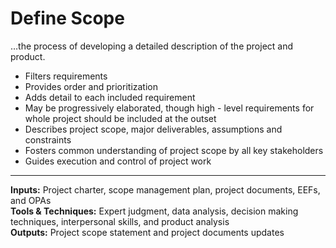 # Define Scope

…the process of developing a detailed description of the project and product. 

- Filters requirements
- Provides order and prioritization
- Adds detail to each included requirement 
- May be progressively elaborated, though high - level requirements for whole project should be included at the outset 
- Describes project scope, major deliverables, assumptions and constraints 
- Fosters common understanding of project scope by all key stakeholders 
- Guides execution and control of project work 

---

**Inputs:** Project charter, scope management plan, project documents, EEFs, and OPAs    
**Tools & Techniques:** Expert judgment, data analysis, decision making techniques, interpersonal skills, and product analysis    
**Outputs:** Project scope statement and project documents updates    